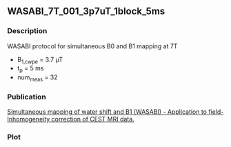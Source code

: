 ## WASABI_7T_001_3p7uT_1block_5ms

### Description
WASABI protocol for simultaneous B0 and B1 mapping at 7T
* B<sub>1,cwpe</sub> = 3.7 µT
* t<sub>p</sub> = 5 ms
* num<sub>meas</sub> = 32

### Publication
[Simultaneous mapping of water shift and B1 (WASABI) - Application to field-Inhomogeneity correction of CEST MRI data.](https://doi.org/10.1002/mrm.26133)

### Plot


